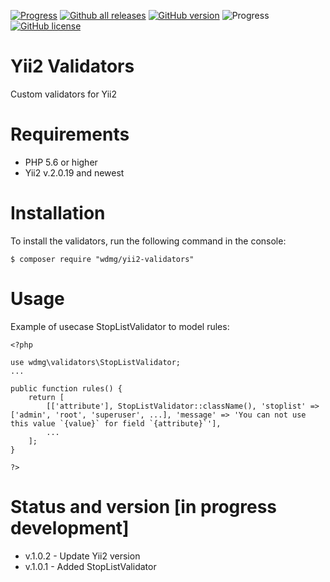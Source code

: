 [![Progress](https://img.shields.io/badge/required-Yii2_v2.0.13-blue.svg)](https://packagist.org/packages/yiisoft/yii2) [![Github all releases](https://img.shields.io/github/downloads/wdmg/yii2-validators/total.svg)](https://GitHub.com/wdmg/yii2-validators/releases/) [![GitHub version](https://badge.fury.io/gh/wdmg%2Fyii2-validators.svg)](https://github.com/wdmg/yii2-validators) ![Progress](https://img.shields.io/badge/progress-in_development-red.svg) [![GitHub license](https://img.shields.io/github/license/wdmg/yii2-validators.svg)](https://github.com/wdmg/yii2-validators/blob/master/LICENSE)

# Yii2 Validators
Custom validators for Yii2

# Requirements 
* PHP 5.6 or higher
* Yii2 v.2.0.19 and newest

# Installation
To install the validators, run the following command in the console:

`$ composer require "wdmg/yii2-validators"`

# Usage
Example of usecase StopListValidator to model rules:

    <?php
    
    use wdmg\validators\StopListValidator;
    ...
    
    public function rules() {
        return [
            [['attribute'], StopListValidator::className(), 'stoplist' => ['admin', 'root', 'superuser', ...], 'message' => 'You can not use this value `{value}` for field `{attribute}`'],
            ...
        ];
    }
    
    ?>

# Status and version [in progress development]
* v.1.0.2 - Update Yii2 version
* v.1.0.1 - Added StopListValidator
